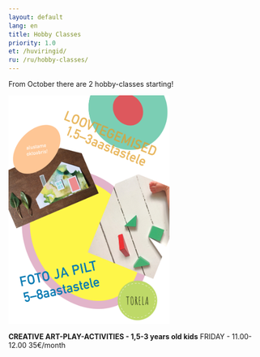 ```yaml
---
layout: default
lang: en
title: Hobby Classes
priority: 1.0
et: /huviringid/
ru: /ru/hobby-classes/
---
```

From October there are 2 hobby-classes starting! 


<img alt="image1" src="image1.jpeg" height="450">

**CREATIVE ART-PLAY-ACTIVITIES - 1,5-3 years old kids**
FRIDAY - 11.00-12.00
35€/month




